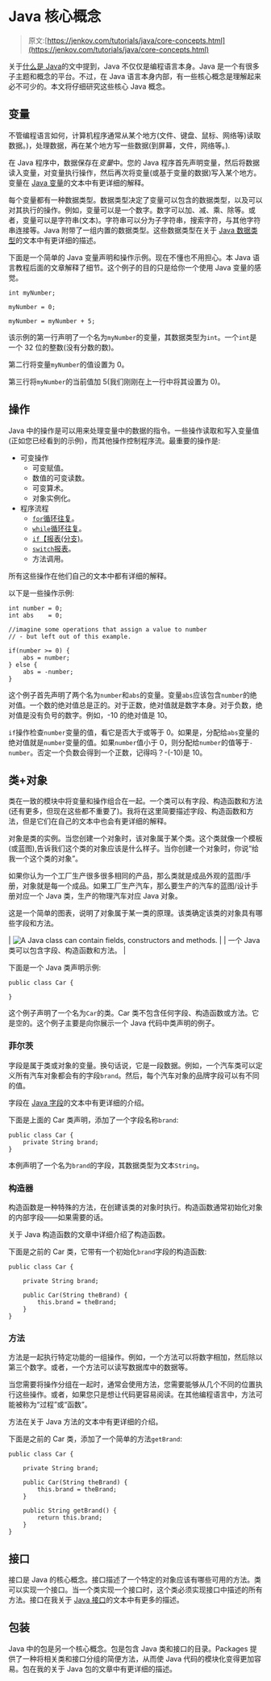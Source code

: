 # Java 核心概念

> 原文:[https://jenkov.com/tutorials/java/core-concepts.html](https://jenkov.com/tutorials/java/core-concepts.html)

关于[什么是 Java](/java/what-is-java.html)的文中提到，Java 不仅仅是编程语言本身。Java 是一个有很多子主题和概念的平台。不过，在 Java 语言本身内部，有一些核心概念是理解起来必不可少的。本文将仔细研究这些核心 Java 概念。

## 变量

不管编程语言如何，计算机程序通常从某个地方(文件、键盘、鼠标、网络等)读取数据。)，处理数据，再在某个地方写一些数据(到屏幕，文件，网络等。).

在 Java 程序中，数据保存在*变量*中。您的 Java 程序首先声明变量，然后将数据读入变量，对变量执行操作，然后再次将变量(或基于变量的数据)写入某个地方。变量在 [Java 变量](variables.html)的文本中有更详细的解释。

每个变量都有一种数据类型。数据类型决定了变量可以包含的数据类型，以及可以对其执行的操作。例如，变量可以是一个数字。数字可以加、减、乘、除等。或者，变量可以是字符串(文本)。字符串可以分为子字符串，搜索字符，与其他字符串连接等。Java 附带了一组内置的数据类型。这些数据类型在关于 [Java 数据类型](data-types.html)的文本中有更详细的描述。

下面是一个简单的 Java 变量声明和操作示例。现在不懂也不用担心。本 Java 语言教程后面的文章解释了细节。这个例子的目的只是给你一个使用 Java 变量的感觉。

```
int myNumber;

myNumber = 0;

myNumber = myNumber + 5;

```

该示例的第一行声明了一个名为`myNumber`的变量，其数据类型为`int`。一个`int`是一个 32 位的整数(没有分数的数)。

第二行将变量`myNumber`的值设置为 0。

第三行将`myNumber`的当前值加 5(我们刚刚在上一行中将其设置为 0)。

## 操作

Java 中的操作是可以用来处理变量中的数据的指令。一些操作读取和写入变量值(正如您已经看到的示例)，而其他操作控制程序流。最重要的操作是:

*   可变操作
    *   可变赋值。
    *   数值的可变读数。
    *   可变算术。
    *   对象实例化。
*   程序流程
    *   [`for`循环往复](/java/for.html)。
    *   [`while`循环往复](/java/while.html)。
    *   [`if`【报表(分支)](/java/if.html)。
    *   [`switch`报表](/java/switch.html)。
    *   方法调用。

所有这些操作在他们自己的文本中都有详细的解释。

以下是一些操作示例:

```
int number = 0;
int abs    = 0;

//imagine some operations that assign a value to number 
// - but left out of this example.

if(number >= 0) {
    abs = number;    
} else {
    abs = -number; 
}

```

这个例子首先声明了两个名为`number`和`abs`的变量。变量`abs`应该包含`number`的绝对值。一个数的绝对值总是正的。对于正数，绝对值就是数字本身。对于负数，绝对值是没有负号的数字。例如，-10 的绝对值是 10。

`if`操作检查`number`变量的值，看它是否大于或等于 0。如果是，分配给`abs`变量的绝对值就是`number`变量的值。如果`number`值小于 0，则分配给`number`的值等于`-number`。否定一个负数会得到一个正数，记得吗？-(-10)是 10。

## 类+对象

类在一致的模块中将变量和操作组合在一起。一个类可以有字段、构造函数和方法(还有更多，但现在这些都不重要了)。我将在这里简要描述字段、构造函数和方法，但是它们在自己的文本中也会有更详细的解释。

对象是类的实例。当您创建一个对象时，该对象属于某个类。这个类就像一个模板(或蓝图),告诉我们这个类的对象应该是什么样子。当你创建一个对象时，你说“给我一个这个类的对象”。

如果你认为一个工厂生产很多很多相同的产品，那么类就是成品外观的蓝图/手册，对象就是每一个成品。如果工厂生产汽车，那么要生产的汽车的蓝图/设计手册对应一个 Java 类，生产的物理汽车对应 Java 对象。

这是一个简单的图表，说明了对象属于某一类的原理。该类确定该类的对象具有哪些字段和方法。

| ![A Java class can contain fields, constructors and methods.](../Images/86c7d28d0cd4dda028f9d30f8eef7b13.png) |
| 一个 Java 类可以包含字段、构造函数和方法。 |

下面是一个 Java 类声明示例:

```
public class Car {

}

```

这个例子声明了一个名为`Car`的类。Car 类不包含任何字段、构造函数或方法。它是空的。这个例子主要是向你展示一个 Java 代码中类声明的例子。

### 菲尔茨

字段是属于类或对象的变量。换句话说，它是一段数据。例如，一个汽车类可以定义所有汽车对象都会有的字段`brand`。然后，每个汽车对象的品牌字段可以有不同的值。

字段在 [Java 字段](fields.html)的文本中有更详细的介绍。

下面是上面的 Car 类声明，添加了一个字段名称`brand`:

```
public class Car {
    private String brand;
}

```

本例声明了一个名为`brand`的字段，其数据类型为文本`String`。

### 构造器

构造函数是一种特殊的方法，在创建该类的对象时执行。构造函数通常初始化对象的内部字段——如果需要的话。

关于 Java 构造函数的文章中详细介绍了构造函数。

下面是之前的 Car 类，它带有一个初始化`brand`字段的构造函数:

```
public class Car {

    private String brand;

    public Car(String theBrand) {
        this.brand = theBrand;
    }
}

```

### 方法

方法是一起执行特定功能的一组操作。例如，一个方法可以将数字相加，然后除以第三个数字。或者，一个方法可以读写数据库中的数据等。

当您需要将操作分组在一起时，通常会使用方法，您需要能够从几个不同的位置执行这些操作。或者，如果您只是想让代码更容易阅读。在其他编程语言中，方法可能被称为“过程”或“函数”。

方法在关于 Java 方法的文本中有更详细的介绍。

下面是之前的 Car 类，添加了一个简单的方法`getBrand`:

```
public class Car {

    private String brand;

    public Car(String theBrand) {
        this.brand = theBrand;
    }

    public String getBrand() {
        return this.brand;
    }
}

```

## 接口

接口是 Java 的核心概念。接口描述了一个特定的对象应该有哪些可用的方法。类可以实现一个接口。当一个类实现一个接口时，这个类必须实现接口中描述的所有方法。接口在我关于 [Java 接口](/java/interfaces.html)的文本中有更多的描述。

## 包装

Java 中的包是另一个核心概念。包是包含 Java 类和接口的目录。Packages 提供了一种将相关类和接口分组的简便方法，从而使 Java 代码的模块化变得更加容易。包在我的关于 Java 包的文章中有更详细的描述。
